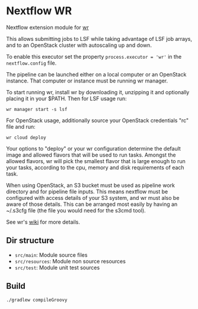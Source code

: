 # Nextflow WR 

Nextflow extension module for [wr](https://github.com/VertebrateResequencing/wr)

This allows submitting jobs to LSF while taking advantage of LSF
job arrays, and to an OpenStack cluster with autoscaling up and down.

To enable this executor set the property ``process.executor = 'wr'`` in the
``nextflow.config`` file.

The pipeline can be launched either on a local computer or an OpenStack instance.
That computer or instance must be running wr manager.

To start running wr, install wr by downloading it, unzipping it and optionally
placing it in your $PATH. Then for LSF usage run:

    wr manager start -s lsf

For OpenStack usage, additionally source your OpenStack credentials "rc" file and
run:

    wr cloud deploy

Your options to "deploy" or your wr configuration determine the default image
and allowed flavors that will be used to run tasks. Amongst the allowed flavors,
wr will pick the smallest flavor that is large enough to run your tasks,
according to the cpu, memory and disk requirements of each task.

When using OpenStack, an S3 bucket must be used as pipeline work directory and
for pipeline file inputs. This means nextflow must be configured with access
details of your S3 system, and wr must also be aware of those details. This can
be arranged most easily by having an ~/.s3cfg file (the file you would need for
the s3cmd tool).

See wr's [wiki](https://github.com/VertebrateResequencing/wr/wiki/Nextflow) for
more details.

## Dir structure

* `src/main`: Module source files
* `src/resources`: Module non source resources
* `src/test`: Module unit test sources

## Build 

```
./gradlew compileGroovy
```
